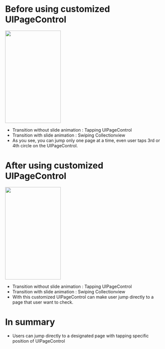# Before using customized UIPageControl   
<img src="https://github.com/user-attachments/assets/6c0c32ab-b514-4b87-b6e6-39a6aaa99863" width="180" height="300" />   

- Transition without slide animation : Tapping UIPageControl
- Transition with slide animation : Swiping Collectionview
- As you see, you can jump only one page at a time, even user taps 3rd or 4th circle on the UIPageControl.

# After using customized UIPageControl   
<img src="https://github.com/user-attachments/assets/93d7bb71-fdcb-4a51-b67d-22b1efd594ec" width="180" height="300" />   

- Transition without slide animation : Tapping UIPageControl
- Transition with slide animation : Swiping Collectionview
- With this customized UIPageControl can make user jump directly to a page that user want to check.

# In summary   
- Users can jump directly to a designated page with tapping specific position of UIPageControl
